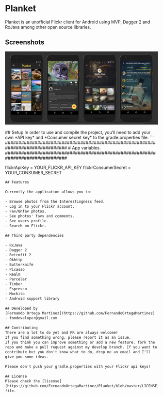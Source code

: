 # Planket
Planket is an unofficial Flickr client for Android using MVP, Dagger 2 and RxJava among other open source libraries.

## Screenshots
<p align="center">
    <img src="art/planket.png" alt="Planket Screens"/>
</p>
## Setup
In order to use and compile the project, you'll need to add your own *API key* and *Consumer secret key* to the gradle.properties file:
```
###############################################################################
# App variables.
###############################################################################

flickrApiKey = YOUR_FLICKR_API_KEY
flickrConsumerSecret = YOUR_CONSUMER_SECRET
```
## Features

Currently the application allows you to:

- Browse photos from the Interestingness feed.
- Log in to your Flickr account.
- Fav/Unfav photos.
- See photos' favs and comments.
- See users profile.
- Search on Flickr.

## Third party dependencies

- RxJava
- Dagger 2
- Retrofit 2
- Okhttp
- Butterknife
- Picasso
- Realm
- Parceler
- Timber
- Espresso
- Mockito
- Android support library

## Developed by
[Fernando Ortega Martinez](https://github.com/FernandoOrtegaMartinez) - fomdeveloper@gmail.com

## Contributing
There are a lot to do yet and PR are always welcome!
If you find something wrong, please report it as an issue.
If you think you can improve something or add a new feature, fork the repo and make a pull request against my develop branch. If you want to contribute but you don't know what to do, drop me an email and I'll give you some ideas.

Please don't push your gradle.properties with your Flickr api keys!

## License
Please check the [license](https://github.com/FernandoOrtegaMartinez/Planket/blob/master/LICENSE) file.
